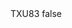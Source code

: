 <?xml version="1.0" encoding="UTF-8"?>
<CustomMetadata xmlns="http://soap.sforce.com/2006/04/metadata">
    <label>TXU83</label>
    <protected>false</protected>
</CustomMetadata>
